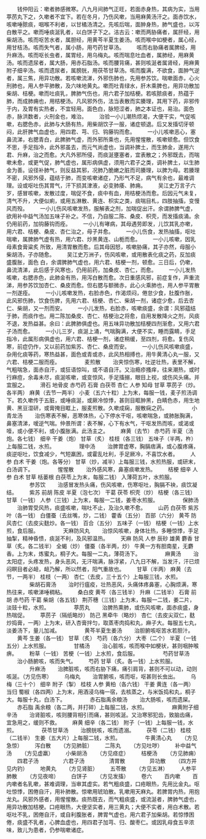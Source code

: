 <!-- { "loadSidebar": true } -->
　　钱仲阳云：嗽者肺感微寒。八九月间肺气正旺，若面赤身热，其病为实，当用葶苈丸下之，久嗽者不宜下。若在冬月，乃伤风嗽，当用麻黄汤汗之。面赤饮水，咳嗽唾脓痰，咽喉不利者，以甘橘汤清之。先咳后喘，面肿身热，肺气盛也，以泻白散平之。嗽而唾痰涎乳者，以白饼子下之。洁古云：嗽而两胁痛者，属肝经，用柴胡汤。咳而呕苦水者，属胆经，用黄芩半夏生姜汤。咳而喉中如梗者，属心经，用甘桔汤。咳而失气者，属小肠，用芍药甘草汤。
　　咳而右胁痛者属脾经，用升麻汤。咳而呕长虫者，属胃经，用乌梅丸。咳而喘息吐血者，属肺经，用麻黄汤。咳而遗尿者，属大肠，用赤石脂汤。咳而腰背痛，甚则咳涎者属肾经，用麻黄附子细辛汤。咳而遗尿者，属膀胱，用茯苓甘草汤。咳而腹满，不欲食，面肿气逆者，属三焦，用异功散。若咳嗽流涕，外邪伤肺也，先用参苏饮。喘嗽面赤，心火刑肺也，用人参平肺散，及六味地黄丸。嗽而吐青绿水，肝木乘脾也，用异功散加柴胡、桔梗。嗽而吐痰乳，脾肺气伤也，用六君子加桔梗。若咳脓痰者，热蕴于肺，而成肺痈也，用桔梗汤。凡风邪外伤，法当表散而实腠理，其用下药，非邪传于内，及胃有实热者，不宜轻用。面色白，脉短涩者，肺之本证也，易治。面色赤，脉洪数者，火刑金也，难治。
　　治验一小儿潮热烦渴，大便干实，气促咳嗽，右腮色赤，此肺与大肠有热，用柴胡饮子一服，诸症顿退。后又发搐切牙顿闷，此肝脾气血虚也，用四君、芎、归、钩藤钩而愈。
　　一小儿咳嗽恶心，塞鼻流涕，右腮青白，此脾肺气虚，而外邪所乘也，先用惺惺散，咳嗽顿愈。但饮食不思，手足指冷，此外邪虽去，而元气尚虚也，当调补脾土，而生肺金，遂用六君、升麻，治之而愈。大凡外邪所侵，而痰涎壅塞者，宜表散之；外邪既去，而喘嗽未愈，或更气促，肺气虚也，属形病俱虚，须用六君子之类，调补脾土，以生肺金为善。设径补肺气，则反益其邪，况肺乃脆嫩之脏而司腠理，以脾为母。若腠理不密，风邪外侵，蕴结于肺，而变咳嗽诸症，乃形气不足，病气有余也，最难调理。设或呕吐伤其胃气，汗下损其津液，必变肺痿、肺痈。
　　吴江史万言子六岁，感冒咳嗽，发散过度，喘促不食，痰中有血，用桔梗汤而愈。后因元气未复，清气不升，大便似痢，或用五淋散、黄连、枳实之类，痰喘目札，四肢抽搐，变慢风而殁。
　　一小儿伤风咳嗽发热，服解表之剂，加喘促出汗。余谓肺脾气虚，欲用补中益气汤加五味子补之。不信，乃自服二陈、桑皮、枳壳，而发搐痰涌。余仍用前药，加钩藤钩而痊。
　　一小儿有哮病，其母遇劳即发，儿饮其乳亦嗽，用六君、桔梗、桑皮、杏仁治之，母子并愈。
　　一小儿伤食，发热抽搐，呕吐喘嗽，属脾肺气虚有热，用六君、炒黑黄连、山栀而愈。
　　一小儿咳嗽，因乳母素食膏粱炙 所致，用清胃散而愈。后其母因怒，咳嗽胁痛，其子亦然，母服小柴胡汤，子亦随愈。
　　吴江史万洲子，伤风咳嗽，或用散表化痰之药，反加痰盛腹胀，面色 白，余谓脾肺气虚也，用六君、桔梗一剂，顿愈。三日后，仍嗽，鼻流清涕，此后感于风寒也，仍用前药，加桑皮、杏仁，而愈。
　　一小儿发热咳嗽，右腮赤色，此肺金有热，用泻白散而愈。次日重感风邪，前症复作，声重流涕，用参苏饮加杏仁、桑皮而愈。但右腮与额微赤，此心火乘肺也，用人参平胃散一剂遂痊。
　　一小儿咳嗽发热，右脸赤色，作渴烦闷，倦怠少食，肚腹作胀，此风邪伤肺，饮食伤脾，先用六君、桔梗、杏仁、柴胡一剂，诸症少愈，后去杏仁、柴胡，又一剂而安。
　　一小儿发热，右脸赤，咳嗽痰盛，余谓：风邪蕴结于肺，而痰作也。用二陈加桑皮、杏仁、桔梗治之将愈，自用发散降火之剂，风痰不退，发热益甚。余曰：此脾肺俱虚也。用五味异功散加桔梗四剂渐愈，又用六君子汤而愈。
　　一小儿三岁，痰涎上涌，气喘胸满，大便不实，睡而露睛，手足指冷，此属形病俱虚也，用六君、桔梗一剂，诸症稍缓，至四剂，将愈。复伤风寒，前症仍作，又以前药加紫苏、杏仁、桑皮而安。
　　一小儿伤风咳嗽痰盛，杂用化痰等药，寒热益甚，面色或青或赤，此风热相搏也，用牛黄清心丸一服，又六君、桔梗二服而痊。
　　
　　麦煎散
　　治夹惊伤寒，吐逆壮热，表里不解，气粗喘急，面赤自汗，或狂语惊叫，或不语自汗。又治瘾疹搔痒，往来潮热，或时行麻痘，余毒未尽，痰涎咳嗽，或变惊风，手足搐搦，眼目上视，或伤风头痛。并宜服之。
　　滑石 地骨皮 赤芍药 石膏 白茯苓 杏仁 人参 知母 甘草 葶苈子（炒。各半两） 麻黄（去节一两半） 小麦（五六十粒）上为末，每服一钱，麦子煎汤调下。若久嗽传于五脏，或唾痰涎，或厥冷惊悸，甚则目眶肿黑，白睛色赤，用生地黄、黑豆湿研，或膏掩目眶上，服麦煎散。久嗽成痫，服散痫之药。
　　
　　小青龙汤
　　治伤寒表不解，恶寒体热，心下停水干呕，咳嗽喘急，或肺胀胸满，鼻塞清涕，嗳逆气喘。仲景所谓：表不解，心下有水气，干呕发热而咳，或渴或噎，或小便不利，或小腹胀满。此汤主之。
　　麻黄（去节） 赤芍药 半夏（汤炮。各七钱） 细辛 干姜（炮） 甘草（炙） 桂枝（各三钱） 五味子（半两，杵）上每服二钱，水煎。
　　
　　理中汤
　　治脾胃虚寒，胸膈痞满，或心腹疼痛，痰逆呕吐，饮食减少，气短羸困，或霍乱吐利，手足厥冷，不喜饮水者。
　　人参 白术 干姜（炮。各等分） 甘草（炒，减半）上每服三钱，水煎热服，或研末，白汤调下。
　　
　　惺惺散
　　治外感风寒，鼻塞痰嗽发热。
　　桔梗 细辛 人参 白术 甘草 栝蒌根 白茯苓上为末，每服二钱） 入薄荷五叶，水煎服。
　　
　　参苏饮
　　治感冒发热头痛，伤风咳嗽，伤寒呕吐，胸膈不袂，痰饮凝结。
　　紫苏 前胡 陈皮 半夏（泡七次） 干葛 茯苓 枳壳（炒） 桔梗（各三钱） 甘草（一钱） 人参（三钱）上为末，每服一二钱，姜枣水煎服。
　　
　　保肺汤
　　治肺胃受风热，痰盛咳嗽，喘吐不止，及治久嗽不愈。
　　山药 白茯苓 紫苏叶（各一钱） 白僵蚕（去丝嘴，炒，二钱） 藿香（五分） 百部（六分） 黄芩 防风杏仁（去皮尖麸炒。各一钱） 百合（五分） 五味子（一钱） 桔梗（一钱）上水煎，食后服。
　　
　　天麻防风丸
　　治惊风咳嗽，身体壮热，多睡惊悸，手足抽掣，精神昏愦，痰涎不利，及风邪温热。
　　天麻 防风 人参 辰砂 雄黄 麝香 甘草（炙。各二钱半） 全蝎（炒） 僵蚕（各半两，炒） 牛黄一方有胆南星，无麝香。上为末，炼蜜丸，桐子大。每服一二丸，薄荷汤下。
　　
　　麻黄汤
　　治太阳症，头疼发热，身头恶风，无汗喘满，脉浮紧，八九日不解，当发汗，汗已烦闷瞑目者必衄，衄乃解，所以然者，阳气重故也。
　　甘草（半两） 麻黄（去节，一两半） 桂枝（一两） 杏仁（去皮，三十五个）上每服三钱，水煎。
　　
　　柴胡石膏汤
　　治时行瘟疫，壮热恶风，头痛体疼鼻塞，心胸烦满，寒热往来，咳嗽涕唾稠粘。
　　桑白皮 黄芩（各三钱半） 升麻（二钱半） 石膏 前胡 赤芍药 干葛 柴胡（各五钱） 荆芥穗（三钱）上为末，每服一二钱，姜二片，淡豉十粒，水煎。
　　
　　葶苈丸
　　治脾热熏肺，或伤风咳嗽，面赤痰盛，身热喘促。
　　葶苈子（隔纸略炒） 防己 黑牵牛（略炒） 杏仁（去皮尖双仁，麸炒捣膏，一两）上为末，研入杏膏拌匀，取蒸枣肉捣和丸，麻子大。每服五七丸，淡姜汤下，量儿加减。
　　
　　黄芩半夏生姜汤
　　治胆腑咳呕苦水若胆汁。
　　黄芩 生姜（各一钱） 甘草（炙） 芍药（各六分） 大枣（二个） 半夏（一钱五分）上水煎服。
　　
　　甘橘汤
　　治心脏咳，咳而喉中如梗状，甚则咽肿喉痹。
　　粉草（一钱） 苦梗（一钱）上水煎，食后服。
　　
　　芍药甘草汤
　　治小肠腑咳，咳而失气。
　　芍药 甘草（炙。各一钱）上水煎服。
　　
　　升麻汤
　　治脾脏咳，咳而右胁下痛，痛引肩背，甚则不可以动，动则咳涎。（方见伤寒）
　　乌梅丸
　　治胃腑咳，咳而呕，呕甚则长虫出。
　　乌梅（三十个） 细辛 附子（掣） 桂枝 人参 黄柏（各六钱） 干姜 黄连（各一两） 当归 蜀椒（各四两）上为末，用酒浸乌梅一宿，去核蒸之，与米饭捣和丸，桐子大。每服十丸，白汤下。
　　
　　赤石脂禹余粮汤
　　治大肠咳，咳而遗屎。
　　赤石脂 禹余粮（各二两，并打碎）上每服二钱，水煎。
　　
　　麻黄附子细辛汤
　　治肾脏咳，咳则腰背相引而痛，甚则咳涎。又治寒邪犯齿，致脑齿痛，宜急用之，缓则不救。
　　麻黄 细辛（各二钱） 附子（一钱）上每服一钱，水煎。
　　
　　茯苓甘草汤
　　治膀胱咳，咳而遗溺。
　　茯苓（二钱） 桂枝（二钱半） 生姜（五大片）上每服二钱，水煎。
　　
　　牛黄清心丸
　　（方见急惊）
　　泻白散
　　（方见肺脏）
　　二陈丸
　　（方见吐哕）
　　补中益气汤
　　（方见虚羸）
　　小柴胡汤
　　（方见痉症）
　　桔梗汤
　　（方见肺痈）
　　四君子汤
　　
　　六君子汤
　　
　　清胃散
　　
　　异功散
　　（四方并见内钓）
　　地黄丸
　　（方见肾脏）
　　五苓散
　　（方见五淋）
　　人参平肺散
　　（方见夜啼）
　　白饼子
　　（方见发搐）
　　卷六
　　百内嗽
　　百 内嗽者名乳嗽，甚难调理，当审其虚实。若气粗痰盛，口疮眼热，先用比金丸。呕吐惊悸，困倦自汗，用补肺散。惊嗽用琥珀散。乳嗽用天麻丸。若脾胃内热，用抱龙丸。风邪外感者，用惺惺散。痰热既去，而气粗痰盛，或流涎者，脾肺气虚也，用异功散加桔梗。口疮眼热，大便坚实者，用三黄丸；大便不实者，用白术散。若呕吐不乳，困倦自汗，或自利腹胀者，脾胃气虚也，用六君子加柴胡。若惊悸困倦，痰盛不乳者，心脾血虚也，用四君子加芎、归、酸枣仁。或因乳母食五辛浓味，致儿为患者，仍参喘嗽诸症。
